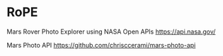 # RoPE
Mars Rover Photo Explorer using NASA Open APIs
https://api.nasa.gov/

Mars Photo API
https://github.com/chrisccerami/mars-photo-api
